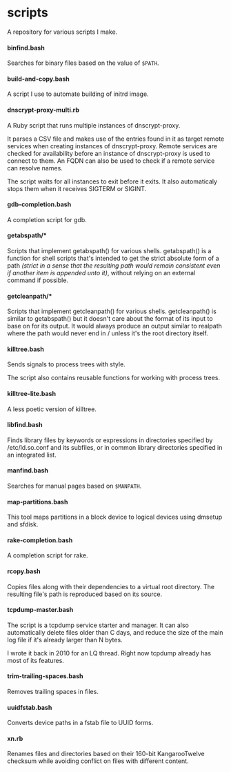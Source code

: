 # scripts

A repository for various scripts I make.

#### binfind.bash

Searches for binary files based on the value of `$PATH`.

#### build-and-copy.bash

A script I use to automate building of initrd image.

#### dnscrypt-proxy-multi.rb

A Ruby script that runs multiple instances of dnscrypt-proxy.

It parses a CSV file and makes use of the entries found in
it as target remote services when creating instances of
dnscrypt-proxy.  Remote services are checked for
availability before an instance of dnscrypt-proxy is used
to connect to them.  An FQDN can also be used to check if
a remote service can resolve names.

The script waits for all instances to exit before it
exits.  It also automaticaly stops them when it receives
SIGTERM or SIGINT.

#### gdb-completion.bash

A completion script for gdb.

#### getabspath/*

Scripts that implement getabspath() for various shells.  getabspath() is
a function for shell scripts that's intended to get the strict absolute
form of a path *(strict in a sense that the resulting path would remain
consistent even if another item is appended unto it)*, without relying
on an external command if possible.

#### getcleanpath/*

Scripts that implement getcleanpath() for various shells.
getcleanpath() is similar to getabspath() but it doesn't care about the
format of its input to base on for its output.  It would always produce
an output similar to realpath where the path would never end in / unless
it's the root directory itself.

#### killtree.bash

Sends signals to process trees with style.

The script also contains reusable functions for working with process
trees.

#### killtree-lite.bash

A less poetic version of killtree.

#### libfind.bash

Finds library files by keywords or expressions in directories specified
by /etc/ld.so.conf and its subfiles, or in common library directories
specified in an integrated list.

#### manfind.bash

Searches for manual pages based on `$MANPATH`.

#### map-partitions.bash

This tool maps partitions in a block device to logical devices using
dmsetup and sfdisk.

#### rake-completion.bash

A completion script for rake.

#### rcopy.bash

Copies files along with their dependencies to a virtual root directory.
The resulting file's path is reproduced based on its source.

#### tcpdump-master.bash

The script is a tcpdump service starter and manager.  It can also
automatically delete files older than C days, and reduce the size of
the main log file if it's already larger than N bytes.

I wrote it back in 2010 for an LQ thread.  Right now tcpdump already has
most of its features.

#### trim-trailing-spaces.bash

Removes trailing spaces in files.

#### uuidfstab.bash

Converts device paths in a fstab file to UUID forms.

#### xn.rb

Renames files and directories based on their 160-bit KangarooTwelve
checksum while avoiding conflict on files with different content.
